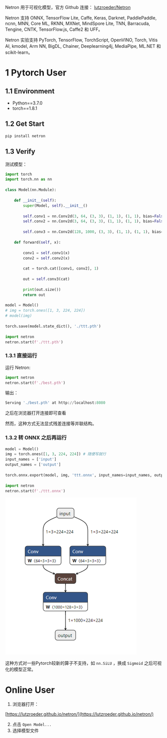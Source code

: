 Netron 用于可视化模型，官方 Github 连接： [lutzroeder/Netron](https://github.com/lutzroeder/Netron)

Netron 支持  ONNX, TensorFlow Lite, Caffe, Keras, Darknet, PaddlePaddle, ncnn, MNN, Core ML, RKNN, MXNet, MindSpore Lite, TNN, Barracuda, Tengine, CNTK, TensorFlow.js, Caffe2 和 UFF。

Netron 实验支持 PyTorch, TensorFlow, TorchScript, OpenVINO, Torch, Vitis AI, kmodel, Arm NN, BigDL, Chainer, Deeplearning4j, MediaPipe, ML.NET 和 scikit-learn。

# 1 Pytorch User

## 1.1 Environment

+ Python==3.7.0
+ torch==1.8.1

## 1.2 Get Start

```sh
pip install netron
```

## 1.3 Verify

测试模型：

```python
import torch
import torch.nn as nn

class Model(nn.Module):

    def __init__(self):
        super(Model, self).__init__()

        self.conv1 = nn.Conv2d(3, 64, (3, 3), (1, 1), (1, 1), bias=False)
        self.conv2 = nn.Conv2d(3, 64, (3, 3), (1, 1), (1, 1), bias=False)

        self.conv3 = nn.Conv2d(128, 1000, (3, 3), (1, 1), (1, 1), bias=False)

    def forward(self, x):

        conv1 = self.conv1(x)
        conv2 = self.conv2(x)

        cat = torch.cat([conv1, conv2], 1)

        out = self.conv3(cat)

        print(out.size())
        return out

model = Model()
# img = torch.ones([1, 3, 224, 224])
# model(img)

torch.save(model.state_dict(), './ttt.pth')

import netron
netron.start(f'./ttt.pth')
```

### 1.3.1 直接运行

运行 Netron:

```python
import netron
netron.start(f'./best.pth')
```

输出：

```python
Serving './best.pth' at http://localhost:8080
```

之后在浏览器打开连接即可查看

然而，这种方式无法显式残差连接等并联结构。

### 1.3.2 转 ONNX 之后再运行

```python
model = Model()
img = torch.ones([1, 3, 224, 224]) # 随便写就行
input_names = ['input']
output_names = ['output']

torch.onnx.export(model, img, 'ttt.onnx', input_names=input_names, output_names=output_names, verbose='True')

import netron
netron.start(f'./ttt.onnx')
```

![image-20220617235431179](./imgs/image-20220617235431179.png)

这种方式对一些Pytorch较新的算子不支持，如 `nn.SiLU` ，换成 `Sigmoid` 之后可视化的模型正常。

# Online User

1. 浏览器打开：

[https://lutzroeder.github.io/netron/](https://lutzroeder.github.io/netron/)

2. 点击 `Open Model...`
3. 选择模型文件

